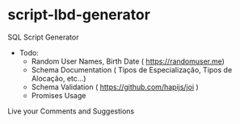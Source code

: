# script-lbd-generator
SQL Script Generator

- Todo:
  - Random User Names, Birth Date ( https://randomuser.me)
  - Schema Documentation ( Tipos de Especialização, Tipos de Alocação, etc...)
  - Schema Validation ( https://github.com/hapijs/joi )
  - Promises Usage

Live your Comments and Suggestions
